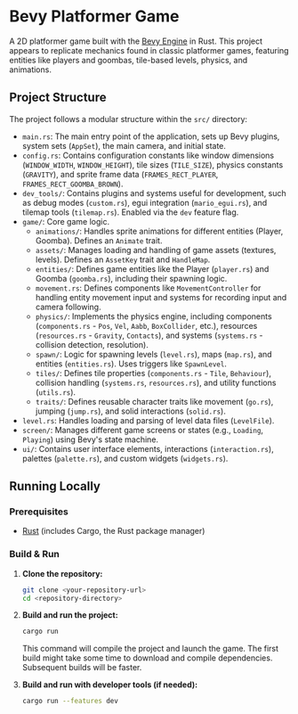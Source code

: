 # Bevy Platformer Game

A 2D platformer game built with the [Bevy Engine](https://bevyengine.org/) in Rust. This project appears to replicate mechanics found in classic platformer games, featuring entities like players and goombas, tile-based levels, physics, and animations.

## Project Structure

The project follows a modular structure within the `src/` directory:

-   `main.rs`: The main entry point of the application, sets up Bevy plugins, system sets (`AppSet`), the main camera, and initial state.
-   `config.rs`: Contains configuration constants like window dimensions (`WINDOW_WIDTH`, `WINDOW_HEIGHT`), tile sizes (`TILE_SIZE`), physics constants (`GRAVITY`), and sprite frame data (`FRAMES_RECT_PLAYER`, `FRAMES_RECT_GOOMBA_BROWN`).
-   `dev_tools/`: Contains plugins and systems useful for development, such as debug modes (`custom.rs`), egui integration (`mario_egui.rs`), and tilemap tools (`tilemap.rs`). Enabled via the `dev` feature flag.
-   `game/`: Core game logic.
    -   `animations/`: Handles sprite animations for different entities (Player, Goomba). Defines an `Animate` trait.
    -   `assets/`: Manages loading and handling of game assets (textures, levels). Defines an `AssetKey` trait and `HandleMap`.
    -   `entities/`: Defines game entities like the Player (`player.rs`) and Goomba (`goomba.rs`), including their spawning logic.
    -   `movement.rs`: Defines components like `MovementController` for handling entity movement input and systems for recording input and camera following.
    -   `physics/`: Implements the physics engine, including components (`components.rs` - `Pos`, `Vel`, `Aabb`, `BoxCollider`, etc.), resources (`resources.rs` - `Gravity`, `Contacts`), and systems (`systems.rs` - collision detection, resolution).
    -   `spawn/`: Logic for spawning levels (`level.rs`), maps (`map.rs`), and entities (`entities.rs`). Uses triggers like `SpawnLevel`.
    -   `tiles/`: Defines tile properties (`components.rs` - `Tile`, `Behaviour`), collision handling (`systems.rs`, `resources.rs`), and utility functions (`utils.rs`).
    -   `traits/`: Defines reusable character traits like movement (`go.rs`), jumping (`jump.rs`), and solid interactions (`solid.rs`).
-   `level.rs`: Handles loading and parsing of level data files (`LevelFile`).
-   `screen/`: Manages different game screens or states (e.g., `Loading`, `Playing`) using Bevy's state machine.
-   `ui/`: Contains user interface elements, interactions (`interaction.rs`), palettes (`palette.rs`), and custom widgets (`widgets.rs`).

## Running Locally

### Prerequisites

-   [Rust](https://www.rust-lang.org/tools/install) (includes Cargo, the Rust package manager)

### Build & Run

1.  **Clone the repository:**
    ```bash
    git clone <your-repository-url>
    cd <repository-directory>
    ```
2.  **Build and run the project:**
    ```bash
    cargo run
    ```

    This command will compile the project and launch the game. The first build might take some time to download and compile dependencies. Subsequent builds will be faster.

3.  **Build and run with developer tools (if needed):**
    ```bash
    cargo run --features dev
    ```
